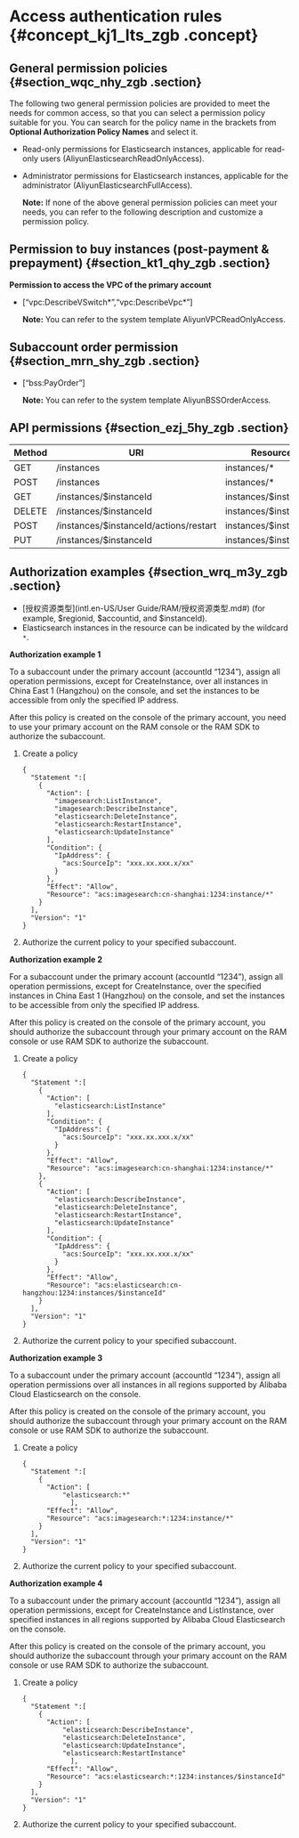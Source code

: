 # Access authentication rules {#concept_kj1_lts_zgb .concept}

## General permission policies {#section_wqc_nhy_zgb .section}

The following two general permission policies are provided to meet the needs for common access, so that you can select a permission policy suitable for you. You can search for the policy name in the brackets from **Optional Authorization Policy Names** and select it.

-   Read-only permissions for Elasticsearch instances, applicable for read-only users \(AliyunElasticsearchReadOnlyAccess\).
-   Administrator permissions for Elasticsearch instances, applicable for the administrator \(AliyunElasticsearchFullAccess\).

    **Note:** If none of the above general permission policies can meet your needs, you can refer to the following description and customize a permission policy.


## Permission to buy instances \(post-payment & prepayment\) {#section_kt1_qhy_zgb .section}

**Permission to access the VPC of the primary account**

-   \[“vpc:DescribeVSwitch\*”,“vpc:DescribeVpc\*”\]

    **Note:** You can refer to the system template AliyunVPCReadOnlyAccess.


## Subaccount order permission {#section_mrn_shy_zgb .section}

-   \[“bss:PayOrder”\]

    **Note:** You can refer to the system template AliyunBSSOrderAccess.


## API permissions {#section_ezj_5hy_zgb .section}

|Method|URI|Resource|Action|
|------|---|--------|------|
|GET|/instances|instances/\*|ListInstance|
|POST|/instances|instances/\*|CreateInstance|
|GET|/instances/$instanceId|instances/$instanceId|DescribeInstance|
|DELETE|/instances/$instanceId|instances/$instanceId|DeleteInstance|
|POST|/instances/$instanceId/actions/restart|instances/$instanceId|RestartInstance|
|PUT|/instances/$instanceId|instances/$instanceId|UpdateInstance|

## Authorization examples {#section_wrq_m3y_zgb .section}

-   [授权资源类型](intl.en-US/User Guide/RAM/授权资源类型.md#) \(for example, $regionid, $accountid, and $instanceId\).
-   Elasticsearch instances in the resource can be indicated by the wildcard `*`.

**Authorization example 1**

To a subaccount under the primary account \(accountId “1234”\), assign all operation permissions, except for CreateInstance, over all instances in China East 1 \(Hangzhou\) on the console, and set the instances to be accessible from only the specified IP address.

After this policy is created on the console of the primary account, you need to use your primary account on the RAM console or the RAM SDK to authorize the subaccount.

1.  Create a policy

    ```
    {
      "Statement ":[
        {
          "Action": [
            "imagesearch:ListInstance",
            "imagesearch:DescribeInstance",
            "elasticsearch:DeleteInstance",
            "elasticsearch:RestartInstance",
            "elasticsearch:UpdateInstance"
          ],
          "Condition": {
            "IpAddress": {
              "acs:SourceIp": "xxx.xx.xxx.x/xx"
            }
          },
          "Effect": "Allow",
          "Resource": "acs:imagesearch:cn-shanghai:1234:instance/*"
        }
      ],
      "Version": "1"
    }
    ```

2.  Authorize the current policy to your specified subaccount.

**Authorization example 2**

For a subaccount under the primary account \(accountId “1234”\), assign all operation permissions, except for CreateInstance, over the specified instances in China East 1 \(Hangzhou\) on the console, and set the instances to be accessible from only the specified IP address.

After this policy is created on the console of the primary account, you should authorize the subaccount through your primary account on the RAM console or use RAM SDK to authorize the subaccount.

1.  Create a policy

    ```
    {
      "Statement ":[
        {
          "Action": [
            "elasticsearch:ListInstance"
          ],
          "Condition": {
            "IpAddress": {
              "acs:SourceIp": "xxx.xx.xxx.x/xx"
            }
          },
          "Effect": "Allow",
          "Resource": "acs:imagesearch:cn-shanghai:1234:instance/*"
        },
        {
          "Action": [
            "elasticsearch:DescribeInstance",
            "elasticsearch:DeleteInstance",
            "elasticsearch:RestartInstance",
            "elasticsearch:UpdateInstance"
          ],
          "Condition": {
            "IpAddress": {
              "acs:SourceIp": "xxx.xx.xxx.x/xx"
            }
          },
          "Effect": "Allow",
          "Resource": "acs:elasticsearch:cn-hangzhou:1234:instances/$instanceId"
        }
      ],
      "Version": "1"
    }
    ```

2.  Authorize the current policy to your specified subaccount.

**Authorization example 3**

To a subaccount under the primary account \(accountId “1234”\), assign all operation permissions over all instances in all regions supported by Alibaba Cloud Elasticsearch on the console.

After this policy is created on the console of the primary account, you should authorize the subaccount through your primary account on the RAM console or use RAM SDK to authorize the subaccount.

1.  Create a policy

    ```
    {
      "Statement ":[
        {
          "Action": [
              "elasticsearch:*"
                ],
          "Effect": "Allow",
          "Resource": "acs:imagesearch:*:1234:instance/*"
        }
      ],
      "Version": "1"
    }
    ```

2.  Authorize the current policy to your specified subaccount.

**Authorization example 4**

To a subaccount under the primary account \(accountId “1234”\), assign all operation permissions, except for CreateInstance and ListInstance, over specified instances in all regions supported by Alibaba Cloud Elasticsearch on the console.

After this policy is created on the console of the primary account, you should authorize the subaccount through your primary account on the RAM console or use RAM SDK to authorize the subaccount.

1.  Create a policy

    ```
    {
      "Statement ":[
        {
          "Action": [
              "elasticsearch:DescribeInstance",
              "elasticsearch:DeleteInstance",
              "elasticsearch:UpdateInstance",
              "elasticsearch:RestartInstance"
                ],
          "Effect": "Allow",
          "Resource": "acs:elasticsearch:*:1234:instances/$instanceId"
        }
      ],
      "Version": "1"
    }
    ```

2.  Authorize the current policy to your specified subaccount.

